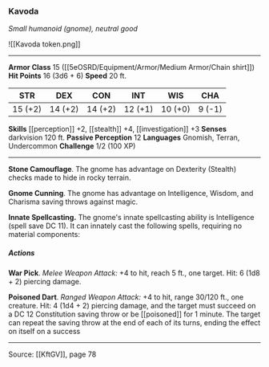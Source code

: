 ### Kavoda
_Small humanoid (gnome), neutral good_

![[Kavoda token.png]]


---

**Armor Class** 15 ([[5eOSRD/Equipment/Armor/Medium Armor/Chain shirt]])
**Hit Points** 16 (3d6 + 6)
**Speed** 20 ft.

| STR     | DEX     | CON     | INT     | WIS     | CHA     |
|---------|---------|---------|---------|---------|---------|
| 15 (+2) | 14 (+2) | 14 (+2) | 12 (+1) | 10 (+0) | 9 (-1) |

**Skills** [[perception]] +2, [[stealth]] +4, [[investigation]] +3
**Senses** darkvision 120 ft.
**Passive Perception** 12
**Languages** Gnomish, Terran, Undercommon
**Challenge** 1/2 (100 XP)

---

**Stone Camouflage**. The gnome has advantage on Dexterity (Stealth) checks made to hide in rocky terrain.

**Gnome Cunning**. The gnome has advantage on Intelligence, Wisdom, and Charisma saving throws against magic.

**Innate Spellcasting.** The gnome's innate spellcasting ability is Intelligence (spell save DC 11). It can innately cast the following spells, requiring no material components:

##### Actions
**War Pick**. _Melee Weapon Attack:_ +4 to hit, reach 5 ft., one target. Hit: 6 (1d8 + 2) piercing damage.

**Poisoned Dart**. _Ranged Weapon Attack:_ +4 to hit, range 30/120 ft., one creature. Hit: 4 (1d4 + 2) piercing damage, and the target must succeed on a DC 12 Constitution saving throw or be [[poisoned]] for 1 minute. The target can repeat the saving throw at the end of each of its turns, ending the effect on itself on a success


---

Source: [[KftGV]], page 78